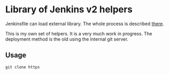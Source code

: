 # Library of Jenkins v2 helpers #

Jenkinsfile can load external library. The whole process is
described
[there](https://github.com/jenkinsci/workflow-cps-global-lib-plugin#pipeline-shared-libraries).

This is my own set of helpers. It is a very much work in progress. The
deployment method is the old using the internal git server.

## Usage ##

```shell
git clone https

```
